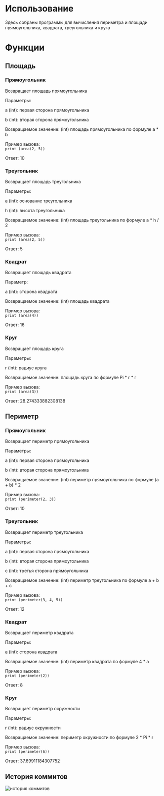 

# Использование 
Здесь собраны программы для вычисления периметра и площади прямоугольника, квадрата, треугольника и круга
# Функции 
 ## Площадь 
### Прямоугольник

   Возвращает площадь прямоугольника

Параметры:

a (int): первая сторона прямоугольника

b (int): вторая сторона прямоугольника

Возвращаемое значение: (int) площадь прямоугольника по формуле a * b

Пример вызова:  
```print (area(2, 5))```

Ответ: 10

 


### Треугольник 

 Возвращает площадь треугольника

Параметры:

a (int): основание треугольника

h (int): высота треугольника 

Возвращаемое значение: (int) площадь треугольника по формуле a * h / 2

Пример вызова:  
```print (area(2, 5))```

Ответ: 5

 
### Квадрат 

   Возвращает площадь квадрата

Параметр:

a (int): сторона квадрата

Возвращаемое значение:  (int) площадь квадрата

Пример вызова:  
```print (area(4))```

Ответ: 16

### Круг 
 Возвращает площадь круга

Параметры:

r (int): радиус круга

Возвращаемое значение: площадь круга по формуле Pi * r * r

Пример вызова:  
```print (area(3))```

Ответ: 28.274333882308138

## Периметр

### Прямоугольник 

    
Возвращает периметр прямоугольника

Параметры: 

a (int): первая сторона прямоугольника

b (int): вторая сторона прямоугольника

Возвращаемое значение: (int) периметр прямоугольника по формуле  (a + b) * 2

Пример вызова:  
```print (perimeter(2, 3))```

Ответ: 10



### Треугольник 
Возвращает периметр треугольника

Параметры:

a (int): первая сторона прямоугольника

b (int): вторая сторона прямоугольника

c (int): третья сторона прямоугольника

Возвращаемое значение: (int) периметр треугольника по формуле a + b + c

Пример вызова:  
```print (perimeter(3, 4, 5))```

Ответ: 12


### Квадрат 

 Возвращает периметр квадрата

  Параметры: 
  
a (int): сторона квадрата

  Возвращаемое значение: (int) периметр квадрата по формуле 4 * a


Пример вызова:  
```print (perimeter(2))```

Ответ: 8




### Круг 

 Возвращает периметр окружности

   Параметры:
   
r (int): радиус окружности

   Возвращаемое значение: периметр окружности по формуле 2 * Pi * r 
   

Пример вызова:  
```print (perimeter(6))```

Ответ: 37.69911184307752


## История коммитов

![история коммитов](C:\Users\MB\Lab1geom\pict.png)

